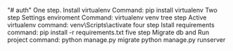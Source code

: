 "# auth" 
One step.
  Install virtualenv
  Command: pip install virtualenv
Two step
  Settings enviroment
  Command: virtualenv venv
tree step
  Active virtualenv
  command: venv\Scripts\activate
four step
  Istall requirements
  command: pip install -r requirements.txt
five step
  Migrate db and Run project
  command: python manage.py migrate
           python manage.py runserver
